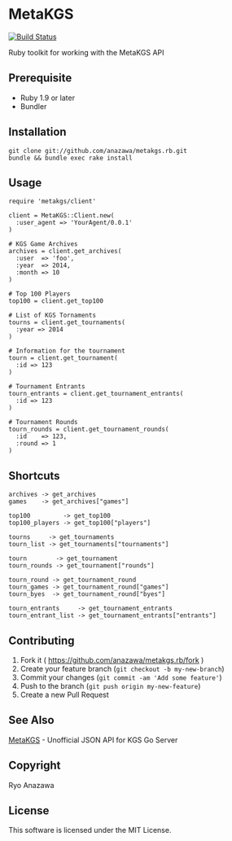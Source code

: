 # MetaKGS

[![Build Status](https://travis-ci.org/anazawa/metakgs.rb.svg)](https://travis-ci.org/anazawa/metakgs.rb)

Ruby toolkit for working with the MetaKGS API

## Prerequisite

- Ruby 1.9 or later
- Bundler

## Installation

    git clone git://github.com/anazawa/metakgs.rb.git
    bundle && bundle exec rake install

## Usage

    require 'metakgs/client'

    client = MetaKGS::Client.new(
      :user_agent => 'YourAgent/0.0.1'
    )

    # KGS Game Archives
    archives = client.get_archives(
      :user  => 'foo',
      :year  => 2014,
      :month => 10
    )

    # Top 100 Players
    top100 = client.get_top100

    # List of KGS Tornaments 
    tourns = client.get_tournaments(
      :year => 2014
    )

    # Information for the tournament
    tourn = client.get_tournament(
      :id => 123
    )

    # Tournament Entrants
    tourn_entrants = client.get_tournament_entrants(
      :id => 123
    )

    # Tournament Rounds
    tourn_rounds = client.get_tournament_rounds(
      :id    => 123,
      :round => 1
    )

## Shortcuts

    archives -> get_archives
    games    -> get_archives["games"]

    top100         -> get_top100
    top100_players -> get_top100["players"]

    tourns     -> get_tournaments
    tourn_list -> get_tournaments["tournaments"]

    tourn        -> get_tournament
    tourn_rounds -> get_tournament["rounds"]

    tourn_round -> get_tournament_round
    tourn_games -> get_tournament_round["games"]
    tourn_byes  -> get_tournament_round["byes"]

    tourn_entrants     -> get_tournament_entrants
    tourn_entrant_list -> get_tournament_entrants["entrants"]

## Contributing

1. Fork it ( https://github.com/anazawa/metakgs.rb/fork )
2. Create your feature branch (`git checkout -b my-new-branch`)
3. Commit your changes (`git commit -am 'Add some feature'`)
4. Push to the branch (`git push origin my-new-feature`)
5. Create a new Pull Request

## See Also

[MetaKGS](http://metakgs.org) - Unofficial JSON API for KGS Go Server

## Copyright

Ryo Anazawa

## License

This software is licensed under the MIT License.


